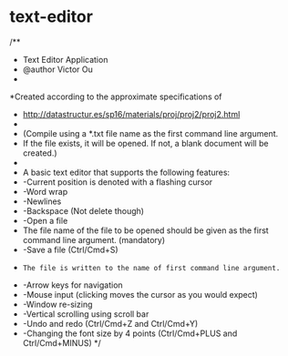 # text-editor

/**
* Text Editor Application
* @author Victor Ou
*
*Created according to the approximate specifications of 
* http://datastructur.es/sp16/materials/proj/proj2/proj2.html
*
* (Compile using a *.txt file name as the first command line argument. 
* If the file exists, it will be opened. If not, a blank document will be created.)
*
* A basic text editor that supports the following features:
* -Current position is denoted with a flashing cursor
* -Word wrap
* -Newlines
* -Backspace (Not delete though)
* -Open a file
*    The file name of the file to be opened should be given as the first command line argument. (mandatory)
* -Save a file (Ctrl/Cmd+S)
*     The file is written to the name of first command line argument.
* -Arrow keys for navigation
* -Mouse input (clicking moves the cursor as you would expect)
* -Window re-sizing
* -Vertical scrolling using scroll bar
* -Undo and redo (Ctrl/Cmd+Z and Ctrl/Cmd+Y)
* -Changing the font size by 4 points (Ctrl/Cmd+PLUS and Ctrl/Cmd+MINUS)
*/
